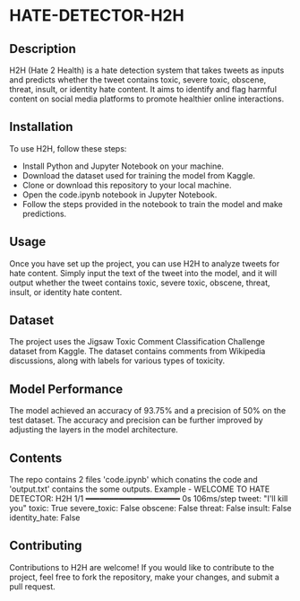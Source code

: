 # HATE-DETECTOR-H2H
## Description
H2H (Hate 2 Health) is a hate detection system that takes tweets as inputs and predicts whether the tweet contains toxic, severe toxic, obscene, threat, insult, or identity hate content. It aims to identify and flag harmful content on social media platforms to promote healthier online interactions.

## Installation
To use H2H, follow these steps:

* Install Python and Jupyter Notebook on your machine.
* Download the dataset used for training the model from Kaggle.
* Clone or download this repository to your local machine.
* Open the code.ipynb notebook in Jupyter Notebook.
* Follow the steps provided in the notebook to train the model and make predictions.

## Usage
Once you have set up the project, you can use H2H to analyze tweets for hate content. Simply input the text of the tweet into the model, and it will output whether the tweet contains toxic, severe toxic, obscene, threat, insult, or identity hate content.

## Dataset
The project uses the Jigsaw Toxic Comment Classification Challenge dataset from Kaggle. The dataset contains comments from Wikipedia discussions, along with labels for various types of toxicity.

## Model Performance
The model achieved an accuracy of 93.75% and a precision of 50% on the test dataset. The accuracy and precision can be further improved by adjusting the layers in the model architecture.

## Contents
The repo contains 2 files 'code.ipynb' which conatins the code and 'output.txt' contains the some outputs.
Example -
WELCOME TO HATE DETECTOR: H2H
1/1 ━━━━━━━━━━━━━━━━━━━━ 0s 106ms/step
tweet: "I'll kill you"
toxic: True
severe_toxic: False
obscene: False
threat: False
insult: False
identity_hate: False

## Contributing
Contributions to H2H are welcome! If you would like to contribute to the project, feel free to fork the repository, make your changes, and submit a pull request.
